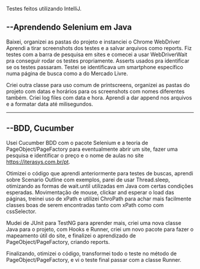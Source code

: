 Testes feitos utilizando IntelliJ.

<h2>--Aprendendo Selenium em Java</h2>

Baixei, organizei as pastas do projeto e instanciei o Chrome WebDriver
Aprendi a tirar screenshots dos testes e a salvar arquivos como reports.
Fiz testes com a barra de pesquisa em sites e comecei a usar WebDriverWait pra conseguir rodar os testes propriamente.
Asserts usados pra identificar se os testes passaram.
Testei se identificava um smartphone específico numa página de busca como a do Mercado Livre.

Criei outra classe para uso comum de printscreens, organizei as pastas do projeto com datas e horários para os screenshots com nomes diferentes também.
Criei log files com data e hora. Aprendi a dar append nos arquivos e a formatar data até milisegundos.

--------------------

<h2>--BDD, Cucumber</h2>

Usei Cucumber BDD com o pacote Selenium e a teoria de PageObject/PageFactory para eventualmente abrir um site, fazer uma pesquisa e identificar o preço e o nome de aulas no site https://iterasys.com.br/pt.

Otimizei o código que aprendi anteriormente para testes de buscas, aprendi sobre Scenario Outline com exemplos, parei de usar Thread.sleep, otimizando as formas de wait.until utilizadas em Java com certas condições esperadas.
Movimentação de mouse, clickar and esperar o load das páginas, treinei uso de xPath e utilizei ChroPath para achar mais facilmente classes boas de serem encontradas tanto com xPath como com cssSelector.

Mudei de JUnit para TestNG para aprender mais, criei uma nova classe Java para o projeto, com Hooks e Runner, criei um novo pacote para fazer o mapeamento útil do site, e finalizei o aprendizado de PageObject/PageFactory, criando reports.

Finalizando, otimizei o código, transformei todo o teste no método de PageObject/PageFactory, e vi o teste final passar com a classe Runner.
